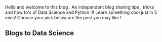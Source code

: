 
Hello and welcome to this blog .
An independent blog sharing tips , tricks and how to's of Data Science and Python !!! Learn something cool just in 5 mins! Choose your pick below are the post you may like !

## Blogs to Data Science


